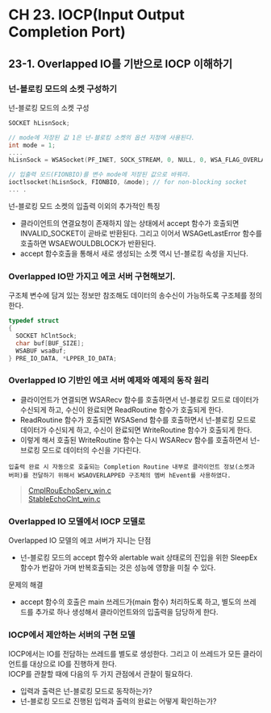 # CH 23. IOCP(Input Output Completion Port)

## 23-1. Overlapped IO를 기반으로 IOCP 이해하기

### 넌-블로킹 모드의 소켓 구성하기

넌-블로킹 모드의 소켓 구성

```c
SOCKET hLisnSock;

// mode에 저장된 값 1은 넌-블로킹 소켓의 옵션 지정에 사용된다.
int mode = 1;
....
hLisnSock = WSASocket(PF_INET, SOCK_STREAM, 0, NULL, 0, WSA_FLAG_OVERLAPPED);

// 입출력 모드(FIONBIO)를 변수 mode에 저장된 값으로 바꿔라.
ioctlsocket(hLisnSock, FIONBIO, &mode); // for non-blocking socket
... .
```

넌-블로킹 모드 소켓의 입출력 이외의 추가적인 특징

-   클라이언트의 연결요청이 존재하지 않는 상태에서 accept 함수가 호출되면 INVALID_SOCKET이 곧바로 반환된다. 그리고 이어서 WSAGetLastError 함수를 호출하면 WSAEWOULDBLOCK가 반환된다.
-   accept 함수호출을 통해서 새로 생성되는 소켓 역시 넌-블로킹 속성을 지닌다.

### Overlapped IO만 가지고 에코 서버 구현해보기.

구조체 변수에 담겨 있는 정보만 참조해도 데이터의 송수신이 가능하도록 구조체를 정의한다.

```c
typedef struct
{
  SOCKET hClntSock;
  char buf[BUF_SIZE];
  WSABUF wsaBuf;
} PRE_IO_DATA, *LPPER_IO_DATA;
```

### Overlapped IO 기반인 에코 서버 예제와 예제의 동작 원리

-   클라이언트가 연결되면 WSARecv 함수를 호출하면서 넌-블로킹 모드로 데이터가 수신되게 하고, 수신이 완료되면 ReadRoutine 함수가 호출되게 한다.
-   ReadRoutine 함수가 호출되면 WSASend 함수를 호출하면서 넌-블로킹 모드로 데이터가 수신되게 하고, 수신이 완료되면 WriteRoutine 함수가 호출되게 한다.
-   이렇게 해서 호출된 WriteRoutine 함수는 다시 WSARecv 함수를 호출하면서 넌-브로킹 모드로 데이터의 수신을 기다린다.

`입출력 완료 시 자동으로 호출되는 Completion Routine 내부로 클라이언트 정보(소켓과 버퍼)를 전달하기 위해서 WSAOVERLAPPED 구조체의 멤버 hEvent를 사용하였다.`

> [CmplRouEchoServ_win.c](https://github.com/wheejinv/C-TCPIP-Practice/blob/master/Window/23_IOCP_CmpRouEchoServ/CmplRouEchoServ_win.c)<br>
> [StableEchoClnt_win.c](https://github.com/wheejinv/C-TCPIP-Practice/blob/master/Window/23_IOCP_StableEchoClient/StableEchoClnt_win.c)

### Overlapped IO 모델에서 IOCP 모델로

Overlapped IO 모델의 에코 서버가 지니는 단점

-   넌-블로킹 모드의 accept 함수와 alertable wait 상태로의 진입을 위한 SleepEx 함수가 번갈아 가며 반복호출되는 것은 성능에 영향을 미칠 수 있다.

문제의 해결

-   accept 함수의 호출은 main 쓰레드가(main 함수) 처리하도록 하고, 별도의 쓰레드를 추가로 하나 생성해서 클라이언트와의 입출력을 담당하게 한다.

### IOCP에서 제안하는 서버의 구현 모델

IOCP에서는 IO를 전담하는 쓰레드를 별도로 생성한다. 그리고 이 쓰레드가 모든 클라이언트를 대상으로 IO를 진행하게 한다.<br>
IOCP를 관찰할 때에 다음의 두 가지 관점에서 관찰이 필요하다.

-   입력과 출력은 넌-블로킹 모드로 동작하는가?
-   넌-블로킹 모드로 진행된 입력과 출력의 완료는 어떻게 확인하는가?
